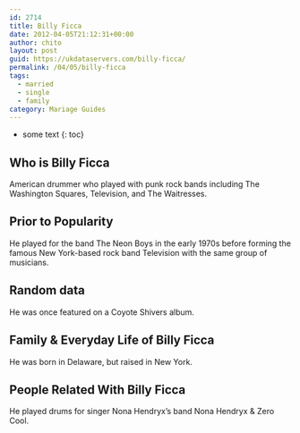 ```yaml
---
id: 2714
title: Billy Ficca
date: 2012-04-05T21:12:31+00:00
author: chito
layout: post
guid: https://ukdataservers.com/billy-ficca/
permalink: /04/05/billy-ficca  
tags:
  - married
  - single
  - family
category: Mariage Guides
---
```


* some text
{: toc}


## Who is  Billy Ficca
                  
                  
                  
American drummer who played with punk rock bands including The Washington Squares, Television, and The Waitresses.
                  
                
                
                
## Prior to Popularity 
                  
                  
                  
He played for the band The Neon Boys in the early 1970s before forming the famous New York-based rock band Television with the same group of musicians.
                  
                
                
                
## Random data 
                  
                  
                  
He was once featured on a Coyote Shivers album.
                  
                
                
                
## Family & Everyday Life of Billy Ficca
                  
                  
                  
He was born in Delaware, but raised in New York.
                  
                
                
                
## People Related With  Billy Ficca
                  
                  
                  
He played drums for singer Nona Hendryx&#8217;s band Nona Hendryx & Zero Cool.
                  
                
              
            
          
          
          
    
    
  

